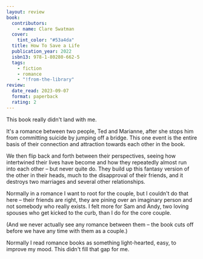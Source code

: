 ```yaml
---
layout: review
book:
  contributors:
    - name: Clare Swatman
  cover:
    tint_color: "#53a4da"
  title: How To Save a Life
  publication_year: 2022
  isbn13: 978-1-80280-662-5
  tags:
    - fiction
    - romance
    - "!from-the-library"
review:
  date_read: 2023-09-07
  format: paperback
  rating: 2
---
```


This book really didn't land with me.

It's a romance between two people, Ted and Marianne, after she stops him from committing suicide by jumping off a bridge.
This one event is the entire basis of their connection and attraction towards each other in the book.

We then flip back and forth between their perspectives, seeing how intertwined their lives have become and how they repeatedly almost run into each other – but never quite do.
They build up this fantasy version of the other in their heads, much to the disapproval of their friends, and it destroys two marriages and several other relationships.

Normally in a romance I want to root for the couple, but I couldn't do that here – their friends are right, they are pining over an imaginary person and not somebody who really exists.
I felt more for Sam and Andy, two loving spouses who get kicked to the curb, than I do for the core couple.

(And we never actually see any romance between them – the book cuts off before we have any time with them as a couple.)

Normally I read romance books as something light-hearted, easy, to improve my mood.
This didn't fill that gap for me.
